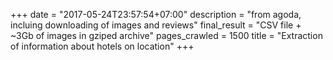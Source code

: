 +++
date = "2017-05-24T23:57:54+07:00"
description = "from agoda, incluing downloading of images and reviews"
final_result = "CSV file + ~3Gb of images in gziped archive"
pages_crawled = 1500
title = "Extraction of information about hotels on location"
+++
